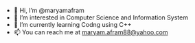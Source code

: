 - 👋 Hi, I’m @maryamafram
- 👀 I’m interested in Computer Science and Information System 
- 🌱 I’m currently learning Codng using C++
- 📫 You can reach me at maryam.afram88@yahoo.com

<!---
maryamafram/maryamafram is a ✨ special ✨ repository because its `README.md` (this file) appears on your GitHub profile.
You can click the Preview link to take a look at your changes.
--->
